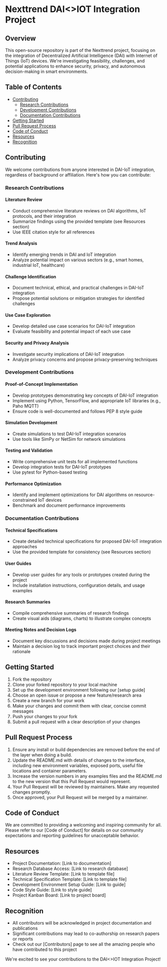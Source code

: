# Nexttrend DAI<>IOT Integration Project

## Overview
This open-source repository is part of the Nexttrend project, focusing on the integration of Decentralized Artificial Intelligence (DAI) with Internet of Things (IoT) devices. We're investigating feasibility, challenges, and potential applications to enhance security, privacy, and autonomous decision-making in smart environments.

## Table of Contents
- [Contributing](#contributing)
  - [Research Contributions](#research-contributions)
  - [Development Contributions](#development-contributions)
  - [Documentation Contributions](#documentation-contributions)
- [Getting Started](#getting-started)
- [Pull Request Process](#pull-request-process)
- [Code of Conduct](#code-of-conduct)
- [Resources](#resources)
- [Recognition](#recognition)

## Contributing

We welcome contributions from anyone interested in DAI-IoT integration, regardless of background or affiliation. Here's how you can contribute:

### Research Contributions

#### Literature Review
- Conduct comprehensive literature reviews on DAI algorithms, IoT protocols, and their integration
- Summarize findings using the provided template (see Resources section)
- Use IEEE citation style for all references

#### Trend Analysis
- Identify emerging trends in DAI and IoT integration
- Analyze potential impact on various sectors (e.g., smart homes, industrial IoT, healthcare)

#### Challenge Identification
- Document technical, ethical, and practical challenges in DAI-IoT integration
- Propose potential solutions or mitigation strategies for identified challenges

#### Use Case Exploration
- Develop detailed use case scenarios for DAI-IoT integration
- Evaluate feasibility and potential impact of each use case

#### Security and Privacy Analysis
- Investigate security implications of DAI-IoT integration
- Analyze privacy concerns and propose privacy-preserving techniques

### Development Contributions

#### Proof-of-Concept Implementation
- Develop prototypes demonstrating key concepts of DAI-IoT integration
- Implement using Python, TensorFlow, and appropriate IoT libraries (e.g., Paho MQTT)
- Ensure code is well-documented and follows PEP 8 style guide

#### Simulation Development
- Create simulations to test DAI-IoT integration scenarios
- Use tools like SimPy or NetSim for network simulations

#### Testing and Validation
- Write comprehensive unit tests for all implemented functions
- Develop integration tests for DAI-IoT prototypes
- Use pytest for Python-based testing

#### Performance Optimization
- Identify and implement optimizations for DAI algorithms on resource-constrained IoT devices
- Benchmark and document performance improvements

### Documentation Contributions

#### Technical Specifications
- Create detailed technical specifications for proposed DAI-IoT integration approaches
- Use the provided template for consistency (see Resources section)

#### User Guides
- Develop user guides for any tools or prototypes created during the project
- Include installation instructions, configuration details, and usage examples

#### Research Summaries
- Compile comprehensive summaries of research findings
- Create visual aids (diagrams, charts) to illustrate complex concepts

#### Meeting Notes and Decision Logs
- Document key discussions and decisions made during project meetings
- Maintain a decision log to track important project choices and their rationale

## Getting Started

1. Fork the repository
2. Clone your forked repository to your local machine
3. Set up the development environment following our [setup guide]
4. Choose an open issue or propose a new feature/research area
5. Create a new branch for your work
6. Make your changes and commit them with clear, concise commit messages
7. Push your changes to your fork
8. Submit a pull request with a clear description of your changes

## Pull Request Process

1. Ensure any install or build dependencies are removed before the end of the layer when doing a build.
2. Update the README.md with details of changes to the interface, including new environment variables, exposed ports, useful file locations and container parameters.
3. Increase the version numbers in any examples files and the README.md to the new version that this Pull Request would represent.
4. Your Pull Request will be reviewed by maintainers. Make any requested changes promptly.
5. Once approved, your Pull Request will be merged by a maintainer.

## Code of Conduct

We are committed to providing a welcoming and inspiring community for all. Please refer to our [Code of Conduct] for details on our community expectations and reporting guidelines for unacceptable behavior.

## Resources

- Project Documentation: [Link to documentation]
- Research Database Access: [Link to research database]
- Literature Review Template: [Link to template file]
- Technical Specification Template: [Link to template file]
- Development Environment Setup Guide: [Link to guide]
- Code Style Guide: [Link to style guide]
- Project Kanban Board: [Link to project board]

## Recognition

- All contributors will be acknowledged in project documentation and publications
- Significant contributions may lead to co-authorship on research papers or reports
- Check out our [Contributors] page to see all the amazing people who have contributed to this project

We're excited to see your contributions to the DAI<>IOT Integration Project!

